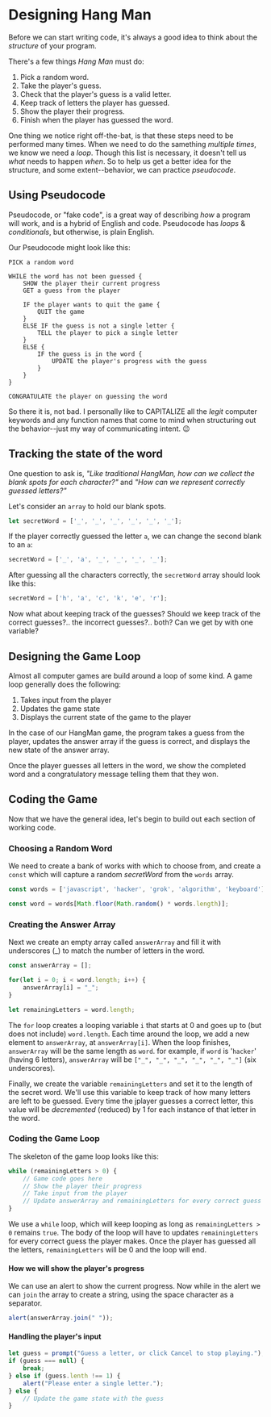 # Designing Hang Man

Before we can start writing code, it's always a good idea to think about the _structure_ of your program.

There's a few things _Hang Man_ must do:

1. Pick a random word.
1. Take the player's guess.
1. Check that the player's guess is a valid letter.
1. Keep track of letters the player has guessed.
1. Show the player their progress.
1. Finish when the player has guessed the word.

One thing we notice right off-the-bat, is that these steps need to be performed many times.
When we need to do the samething _multiple times_, we know we need a _loop_.
Though this list is necessary, it doesn't tell us _what_ needs to happen _when_.
So to help us get a better idea for the structure, and some extent--behavior, we can practice _*pseudocode*_.

## Using Pseudocode

Pseudocode, or "fake code", is a great way of describing _how_ a program will work, and is a hybrid of English
and code. Pseudocode has _loops_ & _conditionals_, but otherwise, is plain English.

Our Pseudocode might look like this:

```
PICK a random word

WHILE the word has not been guessed {
	SHOW the player their current progress
	GET a guess from the player

	IF the player wants to quit the game {
		QUIT the game
	}
	ELSE IF the guess is not a single letter {
		TELL the player to pick a single letter
	}
	ELSE {
		IF the guess is in the word {
			UPDATE the player's progress with the guess
		}
	}
}

CONGRATULATE the player on guessing the word
```

So there it is, not bad. I personally like to CAPITALIZE all the _legit_ computer keywords and any function
names that come to mind when structuring out the behavior--just my way of communicating intent. 😉

## Tracking the state of the word

One question to ask is, _"Like traditional HangMan, how can we collect the blank spots for each character?"_ and
_"How can we represent correctly guessed letters?"_


Let's consider an `array` to hold our blank spots.


```js
let secretWord = ['_', '_', '_', '_', '_', '_'];
```

If the player correctly guessed the letter `a`, we can change the second blank to an `a`:


```js
secretWord = ['_', 'a', '_', '_', '_', '_'];
```

After guessing all the characters correctly, the `secretWord` array should look like this:


```js
secretWord = ['h', 'a', 'c', 'k', 'e', 'r'];
```

Now what about keeping track of the guesses? Should we keep track of the correct guesses?..
 the incorrect guesses?.. both? Can we get by with one variable?

## Designing the Game Loop

Almost all computer games are build around a loop of some kind. A game loop generally does the following:

1. Takes input from the player
1. Updates the game state
1. Displays the current state of the game to the player

In the case of our HangMan game, the program takes a guess from the player, updates the answer array
if the guess is correct, and displays the new state of the answer array.

Once the player guesses all letters in the word, we show the completed word and a congratulatory message
telling them that they won.

## Coding the Game

Now that we have the general idea, let's begin to build out each section of working code.

### Choosing a Random Word

We need to create a bank of works with which to choose from, and create a `const` which will capture
a random _secretWord_ from the `words` array.

```js
const words = ['javascript', 'hacker', 'grok', 'algorithm', 'keyboard'];

const word = words[Math.floor(Math.random() * words.length)];
```

### Creating the Answer Array

Next we create an empty array called `answerArray` and fill it with underscores (_) to match the number of
letters in the word.

```js
const answerArray = [];

for(let i = 0; i < word.length; i++) {
	answerArray[i] = "_";
}

let remainingLetters = word.length;
```

The `for` loop creates a looping variable `i` that starts at 0 and goes up to (but does not include)
`word.length`. Each time around the loop, we add a new element to `answerArray`, at `answerArray[i]`.
When the loop finishes, `answerArray` will be the same length as `word`. for example, if `word` is '`hacker`'
(having 6 letters), `answerArray` will be `["_", "_", "_", "_", "_", "_"]` (six underscores).

Finally, we create the variable `remainingLetters` and set it to the length of the secret word. We'll use this variable
to keep track of how many letters are left to be guessed. Every time the jplayer guesses a correct letter, this
value will be _decremented_ (reduced) by 1 for each instance of that letter in the word.

### Coding the Game Loop

The skeleton of the game loop looks like this:

```js
while (remainingLetters > 0) {
	// Game code goes here
	// Show the player their progress
	// Take input from the player
	// Update answerArray and remainingLetters for every correct guess
}
```

We use a `while` loop, which will keep looping as long as `remainingLetters > 0` remains `true`. The body of the loop will have to updates
`remainingLetters` for every correct guess the player makes. Once the player has guessed all the letters, `remainingLetters` will be
0 and the loop will end.

#### How we will show the player's progress

We can use an alert to show the current progress. Now while in the alert we can `join` the array to create a string, using the
space character as a separator.

```js
alert(answerArray.join(" "));
```

#### Handling the player's input

```js
let guess = prompt("Guess a letter, or click Cancel to stop playing.");
if (guess === null) {
	break;
} else if (guess.lenth !== 1) {
	alert("Please enter a single letter.");
} else {
	// Update the game state with the guess
}